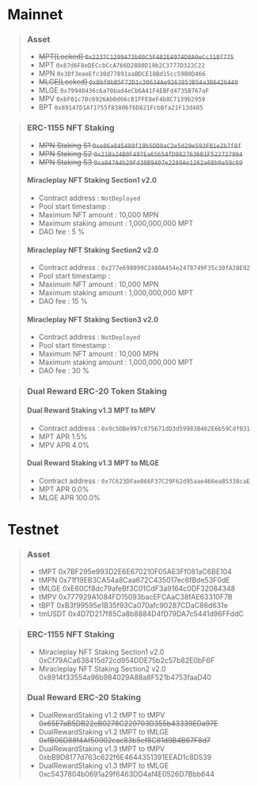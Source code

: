 # Mainnet
>### Asset
> * ~~MPT[Locked] `0x2237C1299473b80C5F482E4974D8A0eCc318f775`~~
> * MPT `0x87d6F8eDECcbCcA766D2880D19b2C3777D322C22`
> * MPN `0x3Df3eaeEfc30d77891aaBDCE18Bd15cc59B0D466`
> * ~~MLGE[Locked] `0xBbf0bB5F72D1c30634Ae9263853B54a3B6426449`~~
> * MLGE `0x79940436c6a70bad4eCb6A41F4EBFd4735B767aF`
> * MPV `0xbF01c78c6926Ab0d66c81FFE8eF4b8C7139b2959`
> * BPT `0x89147D1Af1755f83806f6D821FcbBfa21F13d405`

> ### ERC-1155 NFT Staking
> * ~~MPN Staking S1 `0xe86a845489f19b5DD8aC2e5d29e593FB1e2b7f9f`~~
> * ~~MPN Staking S2 `0x21Ba24B0F497Ea65654fD8827636B1F522727994`~~
> * ~~MPN Staking S3 `0xa847A4b20Fd30B9407e2289Ae1262a68b0a59c69`~~
> #### Miracleplay NFT Staking Section1 v2.0 
> * Contract address : `NotDeployed`
> * Pool start timestamp :
> * Maximum NFT amount : 10,000 MPN
> * Maximum staking amount : 1,000,000,000 MPT
> * DAO fee : 5 %
> #### Miracleplay NFT Staking Section2 v2.0
> * Contract address : `0x277e698099C2480A454e2478749F35c30fA28E92`
> * Pool start timestamp :
> * Maximum NFT amount : 10,000 MPN
> * Maximum staking amount : 1,000,000,000 MPT
> * DAO fee : 15 %
> #### Miracleplay NFT Staking Section3 v2.0
> * Contract address : `NotDeployed`
> * Pool start timestamp :
> * Maximum NFT amount : 10,000 MPN
> * Maximum staking amount : 1,000,000,000 MPT
> * DAO fee : 30 %

> ### Dual Reward ERC-20 Token Staking
> #### Dual Reward Staking v1.3 MPT to MPV 
> * Contract address : `0x9c5DBe997c075671dD3d59983B462E6b59Cdf031`
> * MPT APR 1.5%
> * MPV APR 4.0%
> #### Dual Reward Staking v1.3 MPT to MLGE
> * Contract address : `0x7C623DFae066F37C29F62d95aae466ea85338caE`
> * MPT APR 0.0%
> * MLGE APR 100.0%

# Testnet
> ### Asset
> * tMPT 0x7BF295e993D2E6E670210F05AE3Ff081aC6BE104
> * tMPN 0x71f19EB3CA54a8Caa672C435017ec6fBde53F0dE
> * tMLGE 0xE60Cf8dc79afeBf3C01CdF3a9164c0DF32084348
> * tMPV 0x777929A1084FD15093bacEFCAaC38fAE63310F7B
> * tBPT 0xB3f99595e1B35f93Ca070afc90287CDaC86d631e
> * tmUSDT 0x4D7D217f85Ca8b8884D4fD79DA7c5441d96FFddC

> ### ERC-1155 NFT Staking
> * Miracleplay NFT Staking Section1 v2.0 0xCf79ACa638415d72cd954DDE75b2c57b82E0bF6F
> * Miracleplay NFT Staking Section2 v2.0 0x8914f33554a96b984029A88a8F521b4753faaD40
> 
> ### Dual Reward ERC-20 Staking
> * DualRewardStaking v1.2 tMPT to tMPV ~~0x65E7aB5DB22eB0278C220703D355b43339EDa97E~~
> * DualRewardStaking v1.2 tMPT to tMLGE ~~0xfB06D88f4Af50902cac83b5cf8C81d9B4B67F8d7~~
> * DualRewardStaking v1.3 tMPT to tMPV 0xbB9D8177d763c622f6E4644351391EEAD1c8D539
> * DualRewardStaking v1.3 tMPT to tMLGE 0xc5437804b0691a29f6463DD4af4E0526D7Bbb644
 